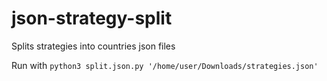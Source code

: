 # json-strategy-split
Splits strategies into countries json files

Run with
``python3 split.json.py '/home/user/Downloads/strategies.json'``